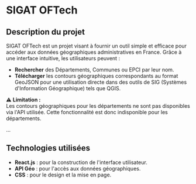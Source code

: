 # **SIGAT OFTech**

## **Description du projet**

SIGAT OFTech est un projet visant à fournir un outil simple et efficace pour accéder aux données géographiques administratives en France. Grâce à une interface intuitive, les utilisateurs peuvent :

- **Rechercher** des Départements, Communes ou EPCI par leur nom.
- **Télécharger** les contours géographiques correspondants au format GeoJSON pour une utilisation directe dans des outils de SIG (Systèmes d'Information Géographique) tels que QGIS.

⚠ **Limitation :**  
Les contours géographiques pour les départements ne sont pas disponibles via l'API utilisée. Cette fonctionnalité est donc indisponible pour les départements.

...

## **Technologies utilisées**

- **React.js** : pour la construction de l'interface utilisateur.
- **API Géo** : pour l'accès aux données géographiques.
- **CSS** : pour le design et la mise en page.
